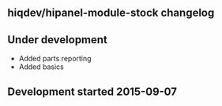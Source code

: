 hiqdev/hipanel-module-stock changelog
-------------------------------------

## Under development

- Added parts reporting
- Added basics

## Development started 2015-09-07

